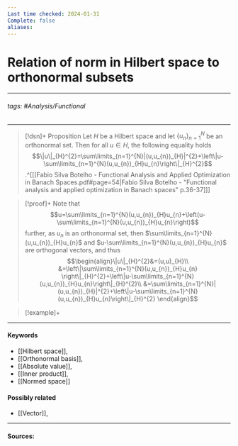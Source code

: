 ```yaml
---
Last time checked: 2024-01-31
Complete: false
aliases:
---
```

# Relation of norm in Hilbert space to orthonormal subsets
***
###### tags: #Analysis/Functional 
***
>[!dsn]+ Proposition
>Let $H$ be a Hilbert space and let $\{u_{n}\}_{n=1}^{N}$ be an orthonormal set. Then for all $u\in H$, the following equality holds
>$$\|u\|_{H}^{2}=\sum\limits_{n=1}^{N}|(u,u_{n})_{H}|^{2}+\left\|u-\sum\limits_{n=1}^{N}(u,u_{n})_{H}u_{n}\right\|_{H}^{2}$$
>.^[[[Fabio Silva Botelho - Functional Analysis and Applied Optimization in Banach Spaces.pdf#page=54|Fabio Silva Botelho - "Functional analysis and applied optimization in Banach spaces" p.36-37]]]

>[!proof]+
>Note that
>$$u=\sum\limits_{n=1}^{N}(u,u_{n})_{H}u_{n}+\left(u-\sum\limits_{n=1}^{N}(u,u_{n})_{H}u_{n}\right)$$
>further, as $u_{n}$ is an orthonormal set, then $\sum\limits_{n=1}^{N}(u,u_{n})_{H}u_{n}$ and $u-\sum\limits_{n=1}^{N}(u,u_{n})_{H}u_{n}$ are orthogonal vectors, and thus
>$$\begin{align}\|u\|_{H}^{2}&=(u,u)_{H}\\ &=\left\|\sum\limits_{n=1}^{N}(u,u_{n})_{H}u_{n} \right\|_{H}^{2}+\left\|u-\sum\limits_{n=1}^{N}(u,u_{n})_{H}u_{n}\right\|_{H}^{2}\\ &=\sum\limits_{n=1}^{N}|(u,u_{n})_{H}|^{2}+\left\|u-\sum\limits_{n=1}^{N}(u,u_{n})_{H}u_{n}\right\|_{H}^{2} \end{align}$$

>[!example]+
>

***
#### Keywords
- [[Hilbert space]],
- [[Orthonormal basis]],
- [[Absolute value]],
- [[Inner product]],
- [[Normed space]]
#### Possibly related
- [[Vector]],
***
#### Sources: